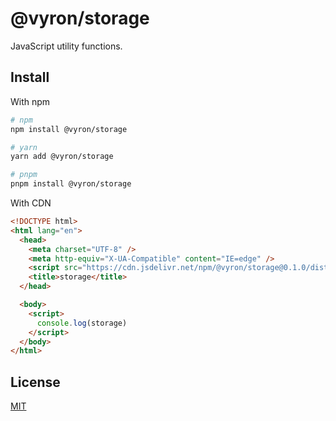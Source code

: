 # @vyron/storage

JavaScript utility functions.

## Install

With npm

```zsh
# npm
npm install @vyron/storage

# yarn
yarn add @vyron/storage

# pnpm
pnpm install @vyron/storage

```

With CDN

```html
<!DOCTYPE html>
<html lang="en">
  <head>
    <meta charset="UTF-8" />
    <meta http-equiv="X-UA-Compatible" content="IE=edge" />
    <script src="https://cdn.jsdelivr.net/npm/@vyron/storage@0.1.0/dist/storage.global.js"></script>
    <title>storage</title>
  </head>

  <body>
    <script>
      console.log(storage)
    </script>
  </body>
</html>
```

## License

[MIT](./LICENSE)
